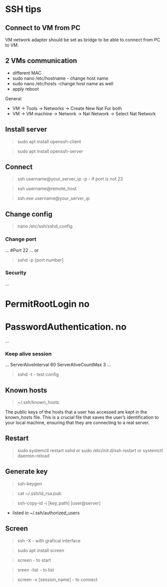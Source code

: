 # SSH tips

## Connect to VM from PC
VM network adapter should be set as bridge to be able to connect from PC to VM.

## 2 VMs communication
- different MAC
- sudo nano /etc/hostname - change host name
- sudo nano /etc/hosts -change host name as well
- apply reboot

General
- VM -> Tools -> Networks -> Create New Nat
For both 
- VM -> VM machine -> Network -> Nat Network -> Select Nat Network 

## Install server 
> sudo apt install openssh-client

> sudo apt install openssh-server

## Connect
> ssh username@your_server_ip -p  - if port is not 22

> ssh username@remote_host

> ssh.exe username@your_server_ip

## Change config
> nano /etc/ssh/sshd_config

### Change port
...
#Port 22
...
or
> sshd -p [port number]

### Security
...
# PermitRootLogin no
# PasswordAuthentication.  no
...

### Keep alive session
...
ServerAliveInterval 60
ServerAliveCountMax 3
...

> sshd -t - test config

## Known hosts
> ~/.ssh/known_hosts

The public keys of the hosts that a user has accessed are kept in the known_hosts file. This is a crucial file that saves the user’s identification to your local machine, ensuring that they are connecting to a real server.


## Restart
> sudo systemctl restart sshd
or
> sudo /etc/init.d/ssh restart
or
> systemctl daemon-reload

## Generate key
> ssh-keygen

> cat ~/.ssh/id_rsa.pub

> ssh-copy-id -i [key_path] [user@server]
- listed in ~/.ssh/authorized_users

## Screen
> ssh -X - with grafical interface

> sudo apt install screen

> screen - to start

> sreen -list - to list

> screen -x [session_name] - to connect